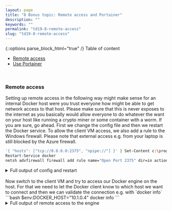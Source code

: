 ```yaml
---
layout: page
title: "8 Bonus topic: Remote access and Portainer"
description: ""
keywords: ""
permalink: "td19-8-remote-access"
slug: "td19-8-remote-access"
---
```

{::options parse_block_html="true" /}
Table of content
- [Remote access](#remote-access)
- [Use Portainer](#use-portainer)

&nbsp;<br />

### Remote access
Setting up remote access in the following way might make sense for an internal Docker host were you trust everyone how might be able to get network access to that host. Please make sure that this is never exposes to the internet as you basically would allow everyone to do whatever the want on your host like running a crypto miner or some container with a worm. If you are sure, go ahead. First we change the config file and then we restart the Docker service. To allow the client VM access, we also add a rule to the Windows firewall. Please note that external access e.g. from your laptop is still blocked by the Azure firewall.
```bash
'{ "hosts": ["tcp://0.0.0.0:2375", "npipe://"] }' | Set-Content c:\programdata\docker\config\daemon.json
Restart-Service docker
netsh advfirewall firewall add rule name="Open Port 2375" dir=in action=allow protocol=TCP localport=2375
```

<details><summary markdown="span">Full output of config and restart</summary>
```bash
PS C:\> '{ "hosts": ["tcp://0.0.0.0:2375", "npipe://"] }' | Set-Content c:\programdata\docker\config\daemon.json
PS C:\> Restart-Service docker
PS C:\> netsh advfirewall firewall add rule name="Open Port 2375" dir=in action=allow protocol=TCP localport=2375
Ok.
```
</details>
&nbsp;<br />
Now switch to the client VM and try to access our Docker engine on the host. For that we need to let the Docker client know to which host we want to connect and then we can validate the connection e.g. with `docker info`
```bash
$env:DOCKER_HOST="10.1.0.4"
docker info
```
<details><summary markdown="span">Full output of remote access to the engine</summary>
```bash
PS C:\Users\TechDaysAdmin> $env:DOCKER_HOST="10.1.0.4"
PS C:\Users\TechDaysAdmin> docker info
Client:
 Debug Mode: false

Server:
 Containers: 4
  Running: 0
  Paused: 0
  Stopped: 4
 Images: 58
 Server Version: 19.03.4
 Storage Driver: windowsfilter
  Windows:
 Logging Driver: json-file
 Plugins:
  Volume: local
  Network: ics internal l2bridge l2tunnel nat null overlay private transparent
  Log: awslogs etwlogs fluentd gcplogs gelf json-file local logentries splunk syslog
 Swarm: inactive
 Default Isolation: process
 Kernel Version: 10.0 17763 (17763.1.amd64fre.rs5_release.180914-1434)
 Operating System: Windows Server 2019 Datacenter Version 1809 (OS Build 17763.805)
 OSType: windows
 Architecture: x86_64
 CPUs: 16
 Total Memory: 64GiB
 Name: techdays-prep
 ID: G2F4:KJOZ:PDG4:XT5R:35YM:BRJW:RTQ7:ZBG4:BERB:7C3C:2WGL:MPSJ
 Docker Root Dir: C:\ProgramData\docker
 Debug Mode: false
 Registry: https://index.docker.io/v1/
 Labels:
 Experimental: false
 Insecure Registries:
  127.0.0.0/8
 Live Restore Enabled: false

WARNING: API is accessible on http://0.0.0.0:2375 without encryption.
         Access to the remote API is equivalent to root access on the host. Refer
         to the 'Docker daemon attack surface' section in the documentation for
         more information: https://docs.docker.com/engine/security/security/#docker-daemon-attack-surface
```
</details>
&nbsp;<br />
With that in place, you can do all the Docker commands on the client that we did on the host, but the containers will still be running on the host. In fact, on the client only the Docker CLI is installed, but not the engine.

### Use Portainer
Portainer is a very nice web GUI for Docker that you can use to do almost everything Docker-related. See [https://portainer.io](https://portainer.io) for documentation. It is of course distributed as container image itself, so spinning it up is very easy. Go back to the big VM and run the following command:
```bash
docker run -d -p 9000:9000 --name portainer -v \\.\pipe\docker_engine:\\.\pipe\docker_engine portainer/portainer
```

<details><summary markdown="span">Full output of portainer startup</summary>
```bash
PS C:\> docker run -d -p 9000:9000 --name portainer -v \\.\pipe\docker_engine:\\.\pipe\docker_engine portainer/portainer
75b9f606caede81af67640c955cb04e74718e6c927b9f5e4c4ae45913ac0b419
```
</details>
&nbsp;<br />
Open [http://localhost:9000](http://localhost:9000) where you should get a login screen. Define an admin password there and select "Local" on the next screen. Then hit "connect" and you should be up and running!
{::options parse_block_html="true" /}
